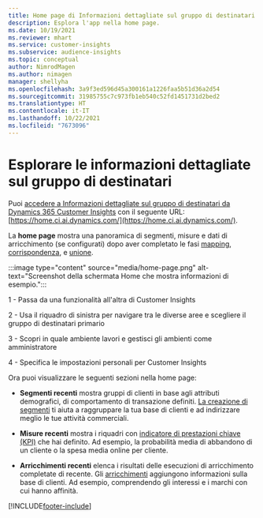 ```yaml
---
title: Home page di Informazioni dettagliate sul gruppo di destinatari
description: Esplora l'app nella home page.
ms.date: 10/19/2021
ms.reviewer: mhart
ms.service: customer-insights
ms.subservice: audience-insights
ms.topic: conceptual
author: NimrodMagen
ms.author: nimagen
manager: shellyha
ms.openlocfilehash: 3a9f3ed596d45a300161a1226faa5b51d36a2d54
ms.sourcegitcommit: 31985755c7c973fb1eb540c52fd1451731d2bed2
ms.translationtype: HT
ms.contentlocale: it-IT
ms.lasthandoff: 10/22/2021
ms.locfileid: "7673096"
---
```

# <a name="explore-audience-insights"></a>Esplorare le informazioni dettagliate sul gruppo di destinatari

Puoi [accedere a Informazioni dettagliate sul gruppo di destinatari da Dynamics 365 Customer Insights](https://home.ci.ai.dynamics.com/) con il seguente URL: [https://home.ci.ai.dynamics.com/](https://home.ci.ai.dynamics.com/).

La **home page** mostra una panoramica di segmenti, misure e dati di arricchimento (se configurati) dopo aver completato le fasi [mapping](map-entities.md), [corrispondenza](match-entities.md), e [unione](merge-entities.md).

:::image type="content" source="media/home-page.png" alt-text="Screenshot della schermata Home che mostra informazioni di esempio.":::

1 - Passa da una funzionalità all'altra di Customer Insights 

2 - Usa il riquadro di sinistra per navigare tra le diverse aree e scegliere il gruppo di destinatari primario

3 - Scopri in quale ambiente lavori e gestisci gli ambienti come amministratore

4 - Specifica le impostazioni personali per Customer Insights

Ora puoi visualizzare le seguenti sezioni nella home page:

- **Segmenti recenti** mostra gruppi di clienti in base agli attributi demografici, di comportamento di transazione definiti. [La creazione di segmenti](segments.md) ti aiuta a raggruppare la tua base di clienti e ad indirizzare meglio le tue attività commerciali.

- **Misure recenti** mostra i riquadri con [indicatore di prestazioni chiave (KPI)](measures.md) che hai definito. Ad esempio, la probabilità media di abbandono di un cliente o la spesa media online per cliente.

- **Arricchimenti recenti** elenca i risultati delle esecuzioni di arricchimento completate di recente. Gli [arricchimenti](enrichment-hub.md) aggiungono informazioni sulla base di clienti. Ad esempio, comprendendo gli interessi e i marchi con cui hanno affinità.


[!INCLUDE[footer-include](../includes/footer-banner.md)]
